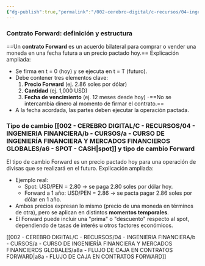 ```yaml
---
{"dg-publish":true,"permalink":"/002-cerebro-digital/c-recursos/04-ingenieria-financiera/b-cursos/a-curso-de-ingenieria-financiera-y-mercados-financieros-globales/a8-forward/"}
---
```


### Contrato Forward: definición y estructura
==Un **contrato Forward** es un acuerdo bilateral para comprar o vender una moneda en una fecha futura a un precio pactado hoy.==
Explicación ampliada:
- Se firma en t = 0 (hoy) y se ejecuta en t = T (futuro).
- Debe contener tres elementos clave:
    1. **Precio Forward** (ej. 2.86 soles por dólar)
    2. **Cantidad** (ej. 1,000 USD)
    3. **Fecha de vencimiento** (ej. 12 meses desde hoy)
-==No se intercambia dinero al momento de firmar el contrato.==
- A la fecha acordada, las partes deben ejecutar la operación pactada.

### Tipo de cambio [[002 - CEREBRO DIGITAL/C - RECURSOS/04 - INGENIERIA FINANCIERA/b - CURSOS/a -  CURSO DE INGENIERÍA FINANCIERA Y MERCADOS FINANCIEROS GLOBALES/a6 - SPOT - CASH\|spot]] y tipo de cambio Forward

El tipo de cambio Forward es un precio pactado hoy para una operación de divisas que se realizará en el futuro.
Explicación ampliada:
- Ejemplo real:
    - Spot: USD/PEN = 2.80 → se paga 2.80 soles por dólar hoy.
    - Forward a 1 año: USD/PEN = 2.86 → se pacta pagar 2.86 soles por dólar en 1 año.
- Ambos precios expresan lo mismo (precio de una moneda en términos de otra), pero se aplican en distintos **momentos temporales**.
- El Forward puede incluir una "prima" o "descuento" respecto al spot, dependiendo de tasas de interés u otros factores económicos.

[[002 - CEREBRO DIGITAL/C - RECURSOS/04 - INGENIERIA FINANCIERA/b - CURSOS/a -  CURSO DE INGENIERÍA FINANCIERA Y MERCADOS FINANCIEROS GLOBALES/a8a - FLUJO DE CAJA EN CONTRATOS FORWARD\|a8a - FLUJO DE CAJA EN CONTRATOS FORWARD]]